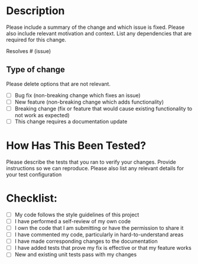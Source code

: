 # Description

Please include a summary of the change and which issue is fixed. Please also
include relevant motivation and context. List any dependencies that are required
for this change.

Resolves # (issue)

## Type of change

Please delete options that are not relevant.

- [ ] Bug fix (non-breaking change which fixes an issue)
- [ ] New feature (non-breaking change which adds functionality)
- [ ] Breaking change (fix or feature that would cause existing functionality to
      not work as expected)
- [ ] This change requires a documentation update

# How Has This Been Tested?

Please describe the tests that you ran to verify your changes. Provide
instructions so we can reproduce. Please also list any relevant details for your
test configuration

# Checklist:

- [ ] My code follows the style guidelines of this project
- [ ] I have performed a self-review of my own code
- [ ] I own the code that I am submitting or have the permission to share it
- [ ] I have commented my code, particularly in hard-to-understand areas
- [ ] I have made corresponding changes to the documentation
- [ ] I have added tests that prove my fix is effective or that my feature works
- [ ] New and existing unit tests pass with my changes
